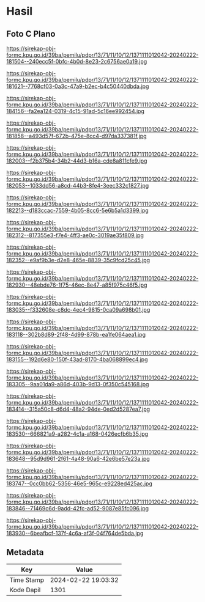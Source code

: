 # Hasil

## Foto C Plano

https://sirekap-obj-formc.kpu.go.id/39ba/pemilu/pdpr/13/71/11/10/12/1371111012042-20240222-181504--240ecc5f-0bfc-4b0d-8e23-2c6756ae0a19.jpg

https://sirekap-obj-formc.kpu.go.id/39ba/pemilu/pdpr/13/71/11/10/12/1371111012042-20240222-181621--7768cf03-0a3c-47a9-b2ec-b4c50440dbda.jpg

https://sirekap-obj-formc.kpu.go.id/39ba/pemilu/pdpr/13/71/11/10/12/1371111012042-20240222-184156--fa2ea124-0319-4c15-91ad-5c16ee992454.jpg

https://sirekap-obj-formc.kpu.go.id/39ba/pemilu/pdpr/13/71/11/10/12/1371111012042-20240222-181858--a493d57f-672b-475e-8cc4-d97da337381f.jpg

https://sirekap-obj-formc.kpu.go.id/39ba/pemilu/pdpr/13/71/11/10/12/1371111012042-20240222-182003--f2b375b4-34b2-44d3-b16a-cde8a811cfe9.jpg

https://sirekap-obj-formc.kpu.go.id/39ba/pemilu/pdpr/13/71/11/10/12/1371111012042-20240222-182053--1033dd56-a8cd-44b3-8fe4-3eec332c1827.jpg

https://sirekap-obj-formc.kpu.go.id/39ba/pemilu/pdpr/13/71/11/10/12/1371111012042-20240222-182213--d183ccac-7559-4b05-8cc6-5e6b5a1d3399.jpg

https://sirekap-obj-formc.kpu.go.id/39ba/pemilu/pdpr/13/71/11/10/12/1371111012042-20240222-182312--817355e3-f7e4-4ff3-ae0c-3019ae35f809.jpg

https://sirekap-obj-formc.kpu.go.id/39ba/pemilu/pdpr/13/71/11/10/12/1371111012042-20240222-182352--e9af9b3e-d2e8-465e-8839-35c9fcd25c45.jpg

https://sirekap-obj-formc.kpu.go.id/39ba/pemilu/pdpr/13/71/11/10/12/1371111012042-20240222-182930--48ebde76-1f75-46ec-8e47-a85f975c46f5.jpg

https://sirekap-obj-formc.kpu.go.id/39ba/pemilu/pdpr/13/71/11/10/12/1371111012042-20240222-183035--f332608e-c8dc-4ec4-9815-0ca09a698b01.jpg

https://sirekap-obj-formc.kpu.go.id/39ba/pemilu/pdpr/13/71/11/10/12/1371111012042-20240222-183118--302b8d89-2f48-4d99-878b-ea1fe064aea1.jpg

https://sirekap-obj-formc.kpu.go.id/39ba/pemilu/pdpr/13/71/11/10/12/1371111012042-20240222-183155--192d6e80-150f-43ad-8170-4ba068899ec4.jpg

https://sirekap-obj-formc.kpu.go.id/39ba/pemilu/pdpr/13/71/11/10/12/1371111012042-20240222-183305--9aa01da9-a86d-403b-9d13-0f350c545168.jpg

https://sirekap-obj-formc.kpu.go.id/39ba/pemilu/pdpr/13/71/11/10/12/1371111012042-20240222-183414--315a50c8-d6d4-48a2-94de-0ed2d5287ea7.jpg

https://sirekap-obj-formc.kpu.go.id/39ba/pemilu/pdpr/13/71/11/10/12/1371111012042-20240222-183530--666821a9-a282-4c1a-a168-0426ecfb6b35.jpg

https://sirekap-obj-formc.kpu.go.id/39ba/pemilu/pdpr/13/71/11/10/12/1371111012042-20240222-183648--95d9d961-2f61-4a48-90a6-42e6be57e23a.jpg

https://sirekap-obj-formc.kpu.go.id/39ba/pemilu/pdpr/13/71/11/10/12/1371111012042-20240222-183747--0cc0bb62-5356-46e5-965c-e9228ed425ac.jpg

https://sirekap-obj-formc.kpu.go.id/39ba/pemilu/pdpr/13/71/11/10/12/1371111012042-20240222-183846--71469c6d-9add-42fc-ad52-9087e85fc096.jpg

https://sirekap-obj-formc.kpu.go.id/39ba/pemilu/pdpr/13/71/11/10/12/1371111012042-20240222-183930--6beafbcf-137f-4c6a-af3f-04f764de5bda.jpg


## Metadata

| Key        | Value               |
| ---------- | ------------------- |
| Time Stamp | 2024-02-22 19:03:32 |
| Kode Dapil | 1301                |



